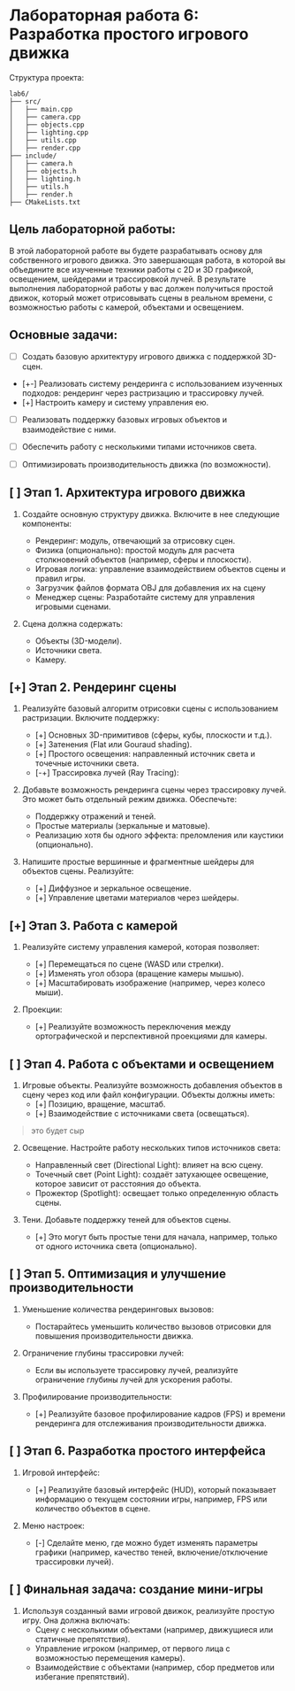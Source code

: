 # Лабораторная работа 6: Разработка простого игрового движка

Структура проекта:

```
lab6/
├── src/
│   ├── main.cpp
│   ├── camera.cpp
│   ├── objects.cpp
│   ├── lighting.cpp
│   ├── utils.cpp
│   ├── render.cpp
├── include/
│   ├── camera.h
│   ├── objects.h
│   ├── lighting.h
│   ├── utils.h
│   ├── render.h
├── CMakeLists.txt
```


## Цель лабораторной работы:

В этой лабораторной работе вы будете разрабатывать основу для собственного игрового движка. Это завершающая работа, в которой вы объедините все изученные техники работы с 2D и 3D графикой, освещением, шейдерами и трассировкой лучей. В результате выполнения лабораторной работы у вас должен получиться простой движок, который может отрисовывать сцены в реальном времени, с возможностью работы с камерой, объектами и освещением.


## Основные задачи:
- [ ] Создать базовую архитектуру игрового движка с поддержкой 3D-сцен.
- [+-] Реализовать систему рендеринга с использованием изученных подходов: рендеринг через растризацию и трассировку лучей.
- [+] Настроить камеру и систему управления ею.
- [ ] Реализовать поддержку базовых игровых объектов и взаимодействие с ними.
- [ ] Обеспечить работу с несколькими типами источников света.
- [ ] Оптимизировать производительность движка (по возможности).


## [ ] Этап 1. Архитектура игрового движка

1. Создайте основную структуру движка. Включите в нее следующие компоненты:

    - Рендеринг: модуль, отвечающий за отрисовку сцен.
    - Физика (опционально): простой модуль для расчета столкновений объектов (например, сферы и плоскости).
    - Игровая логика: управление взаимодействием объектов сцены и правил игры.
    - Загрузчик файлов формата OBJ для добавления их на сцену
    - Менеджер сцены: Разработайте систему для управления игровыми сценами. 

2. Сцена должна содержать:
    - Объекты (3D-модели).
    - Источники света.
    - Камеру.

## [+] Этап 2. Рендеринг сцены

1. Реализуйте базовый алгоритм отрисовки сцены с использованием растризации. Включите поддержку:
    - [+] Основных 3D-примитивов (сферы, кубы, плоскости и т.д.).
    - [+] Затенения (Flat или Gouraud shading).
    - [+] Простого освещения: направленный источник света и точечные источники света.
    - [-+] Трассировка лучей (Ray Tracing):

2. Добавьте возможность рендеринга сцены через трассировку лучей. Это может быть отдельный режим движка. Обеспечьте:
    - Поддержку отражений и теней.
    - Простые материалы (зеркальные и матовые).
    - Реализацию хотя бы одного эффекта: преломления или каустики (опционально).

3. Напишите простые вершинные и фрагментные шейдеры для объектов сцены. Реализуйте:
    - [+] Диффузное и зеркальное освещение.
    - [+] Управление цветами материалов через шейдеры.


## [+] Этап 3. Работа с камерой

1. Реализуйте систему управления камерой, которая позволяет:
    - [+] Перемещаться по сцене (WASD или стрелки).
    - [+] Изменять угол обзора (вращение камеры мышью).
    - [+] Масштабировать изображение (например, через колесо мыши).

2. Проекции:
    - [+] Реализуйте возможность переключения между ортографической и перспективной проекциями для камеры.

## [ ] Этап 4. Работа с объектами и освещением

1. Игровые объекты. Реализуйте возможность добавления объектов в сцену через код или файл конфигурации. Объекты должны иметь:
    - [+] Позицию, вращение, масштаб.
    - [+] Взаимодействие с источниками света (освещаться).
> это будет сыр

2. Освещение. Настройте работу нескольких типов источников света:
    - Направленный свет (Directional Light): влияет на всю сцену.
    - Точечный свет (Point Light): создаёт затухающее освещение, которое зависит от расстояния до объекта.
    - Прожектор (Spotlight): освещает только определенную область сцены.

3. Тени. Добавьте поддержку теней для объектов сцены. 
    - [+] Это могут быть простые тени для начала, например, только от одного источника света (опционально).

## [ ] Этап 5. Оптимизация и улучшение производительности
1. Уменьшение количества рендеринговых вызовов:
    - Постарайтесь уменьшить количество вызовов отрисовки для повышения производительности движка.

2. Ограничение глубины трассировки лучей:
    - Если вы используете трассировку лучей, реализуйте ограничение глубины лучей для ускорения работы.

3. Профилирование производительности:
    - [+] Реализуйте базовое профилирование кадров (FPS) и времени рендеринга для отслеживания производительности движка.

## [ ] Этап 6. Разработка простого интерфейса
1. Игровой интерфейс:
    - [+] Реализуйте базовый интерфейс (HUD), который показывает информацию о текущем состоянии игры, например, FPS или количество объектов в сцене.

2. Меню настроек:
    - [-] Сделайте меню, где можно будет изменять параметры графики (например, качество теней, включение/отключение трассировки лучей).


## [ ] Финальная задача: создание мини-игры
1. Используя созданный вами игровой движок, реализуйте простую игру. Она должна включать:
    - Сцену с несколькими объектами (например, движущиеся или статичные препятствия).
    - Управление игроком (например, от первого лица с возможностью перемещения камеры).
    - Взаимодействие с объектами (например, сбор предметов или избегание препятствий).
